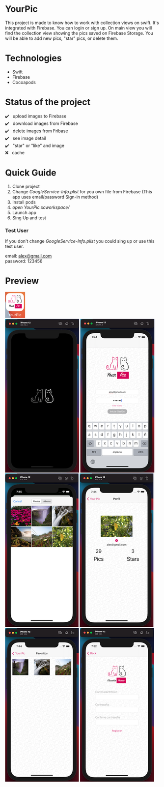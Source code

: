 # YourPic

This project is made to know how to work with collection views on swift.
It's integrated with Firebase. You can login or sign up. 
On main view you will find the collection view showing the pics saved on Firebase Storage. You will be able to add new pics, "star" pics, or delete them.

# Technologies

* Swift
* Firebase
* Cocoapods

# Status of the project

:heavy_check_mark:&nbsp;&nbsp;&nbsp;upload images to Firebase<br>
:heavy_check_mark:&nbsp;&nbsp;&nbsp;download images from Firebase<br>
:heavy_check_mark:&nbsp;&nbsp;&nbsp;delete images from Fribase<br>
:heavy_check_mark:&nbsp;&nbsp;&nbsp;see image detail<br>
:heavy_check_mark:&nbsp;&nbsp;&nbsp;"star" or "like" and image<br>
:x:&nbsp;&nbsp;&nbsp;cache<br>

# Quick Guide 

1. Clone project 
2. Change *GoogleService-Info.plist* for you own file from Firebase (This app uses email/password Sign-in method)
3. Install pods
4. *open YourPic.xcworkspace/*
5. Launch app
6. Sing Up and test

### Test User

If you don't change *GoogleService-Info.plist* you could sing up or use this test user.

email: alex@gmail.com<br>
password: 123456

# Preview

![](https://github.com/mglacayo07/images/blob/main/YourPic/0%20logo.png)<br>
![](https://github.com/mglacayo07/images/blob/main/YourPic/1%20launcher.png)
![](https://github.com/mglacayo07/images/blob/main/YourPic/2%20login.png)
![](https://github.com/mglacayo07/images/blob/main/YourPic/4%20upload%20image.png)
![](https://github.com/mglacayo07/images/blob/main/YourPic/5%20profile.png)
![](https://github.com/mglacayo07/images/blob/main/YourPic/6%20favorite.png)
![](https://github.com/mglacayo07/images/blob/main/YourPic/7%20createAccount.png)
